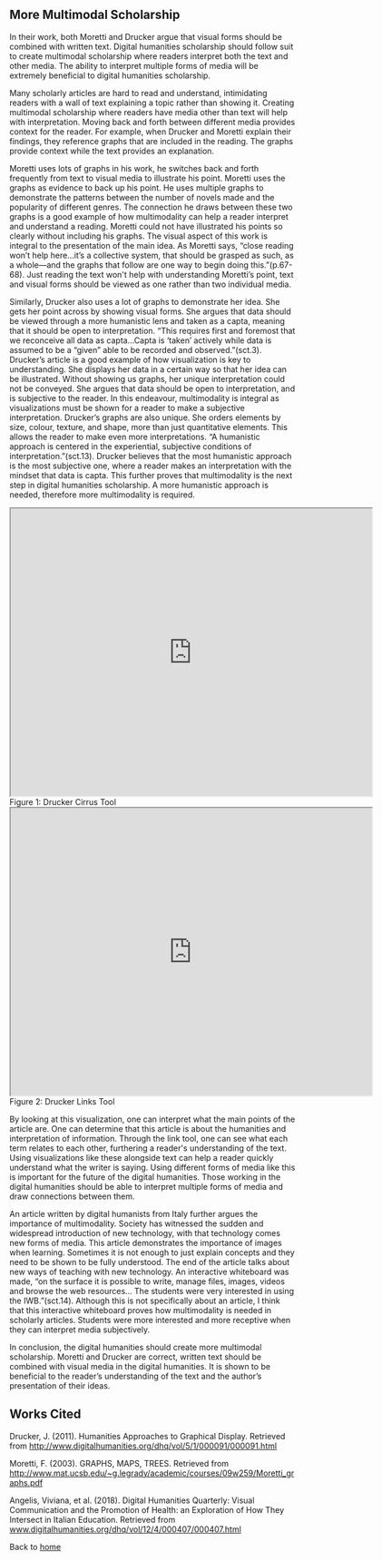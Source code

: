 ## More Multimodal Scholarship

In their work, both Moretti and Drucker argue that visual forms should be combined with written text. Digital humanities scholarship should follow suit to create multimodal scholarship where readers interpret both the text and other media. The ability to interpret multiple forms of media will be extremely beneficial to digital humanities scholarship. 

Many scholarly articles are hard to read and understand, intimidating readers with a wall of text explaining a topic rather than showing it. Creating multimodal scholarship where readers have media other than text will help with interpretation. Moving back and forth between different media provides context for the reader. For example, when Drucker and Moretti explain their findings, they reference graphs that are included in the reading. The graphs provide context while the text provides an explanation. 

Moretti uses lots of graphs in his work, he switches back and forth frequently from text to visual media to illustrate his point. Moretti uses the graphs as evidence to back up his point. He uses multiple graphs to demonstrate the patterns between the number of novels made and the popularity of different genres. The connection he draws between these two graphs is a good example of how multimodality can help a reader interpret and understand a reading. Moretti could not have illustrated his points so clearly without including his graphs. The visual aspect of this work is integral to the presentation of the main idea. As Moretti says, “close reading won’t help here...it’s a collective system, that should be grasped as such, as a whole—and the graphs that follow are one way to begin doing this.”(p.67-68). Just reading the text won't help with understanding Moretti’s point, text and visual forms should be viewed as one rather than two individual media. 

Similarly, Drucker also uses a lot of graphs to demonstrate her idea. She gets her point across by showing visual forms. She argues that data should be viewed through a more humanistic lens and taken as a capta, meaning that it should be open to interpretation. “This requires first and foremost that we reconceive all data as capta...Capta is ‘taken’ actively while data is assumed to be a “given” able to be recorded and observed.”(sct.3).  Drucker’s article is a good example of how visualization is key to understanding. She displays her data in a certain way so that her idea can be illustrated. Without showing us graphs, her unique interpretation could not be conveyed. She argues that data should be open to interpretation, and is subjective to the reader. In this endeavour, multimodality is integral as visualizations must be shown for a reader to make a subjective interpretation. Drucker’s graphs are also unique. She orders elements by size, colour, texture, and shape, more than just quantitative elements. This allows the reader to make even more interpretations. “A humanistic approach is centered in the experiential, subjective conditions of interpretation.”(sct.13). Drucker believes that the most humanistic approach is the most subjective one, where a reader makes an interpretation with the mindset that data is capta. This further proves that multimodality is the next step in digital humanities scholarship. A more humanistic approach is needed, therefore more multimodality is required.

<!--	Exported from Voyant Tools (voyant-tools.org).
The iframe src attribute below uses a relative protocol to better function with both
http and https sites, but if you're embedding this into a local web page (file protocol)
you should add an explicit protocol (https if you're using voyant-tools.org, otherwise
it depends on this server.
Feel free to change the height and width values or other styling below: -->
<iframe style='width: 637px; height: 507px;' src='https://voyant-tools.org/tool/Cirrus/?corpus=42bb02ca1f8c98da9f5f6208c2a3d1cc'></iframe>
Figure 1: Drucker Cirrus Tool

<!--	Exported from Voyant Tools (voyant-tools.org).
The iframe src attribute below uses a relative protocol to better function with both
http and https sites, but if you're embedding this into a local web page (file protocol)
you should add an explicit protocol (https if you're using voyant-tools.org, otherwise
it depends on this server.
Feel free to change the height and width values or other styling below: -->
<iframe style='width: 637px; height: 507px;' src='https://voyant-tools.org/tool/CollocatesGraph/?query=graphical&query=time&query=information&mode=corpus&corpus=42bb02ca1f8c98da9f5f6208c2a3d1cc'></iframe>
Figure 2: Drucker Links Tool

By looking at this visualization, one can interpret what the main points of the article are. One can determine that this article is about the humanities and interpretation of information. Through the link tool, one can see what each term relates to each other, furthering a reader's understanding of the text. Using visualizations like these alongside text can help a reader quickly understand what the writer is saying. Using different forms of media like this is important for the future of the digital humanities. Those working in the digital humanities should be able to interpret multiple forms of media and draw connections between them. 

An article written by digital humanists from Italy further argues the importance of multimodality. Society has witnessed the sudden and widespread introduction of new technology, with that technology comes new forms of media. This article demonstrates the importance of images when learning. Sometimes it is not enough to just explain concepts and they need to be shown to be fully understood. The end of the article talks about new ways of teaching with new technology. An interactive whiteboard was made, “on the surface it is possible to write, manage files, images, videos and browse the web resources... The students were very interested in using the IWB.”(sct.14). Although this is not specifically about an article, I think that this interactive whiteboard proves how multimodality is needed in scholarly articles. Students were more interested and more receptive when they can interpret media subjectively.

In conclusion, the digital humanities should create more multimodal scholarship. Moretti and Drucker are correct, written text should be combined with visual media in the digital humanities. It is shown to be beneficial to the reader’s understanding of the text and the author’s presentation of their ideas. 

## Works Cited

Drucker, J. (2011). Humanities Approaches to Graphical Display. Retrieved from http://www.digitalhumanities.org/dhq/vol/5/1/000091/000091.html

Moretti, F. (2003). GRAPHS, MAPS, TREES. Retrieved from http://www.mat.ucsb.edu/~g.legrady/academic/courses/09w259/Moretti_graphs.pdf

Angelis, Viviana, et al. (2018). Digital Humanities Quarterly: Visual Communication and the Promotion of Health: an Exploration of How They Intersect in Italian Education. Retrieved from www.digitalhumanities.org/dhq/vol/12/4/000407/000407.html

Back to [home](README.md)
